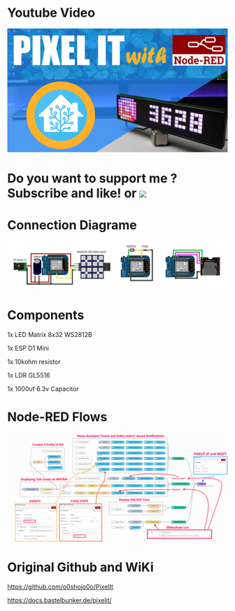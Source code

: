 # Youtube Video
[![Thumb](https://github.com/PricelessToolkit/Pixelit_Config/blob/main/Youtube%20Thumb/Thump_PIXELIT.jpg)](https://youtu.be/Tpol4iNq4xo)


# Do you want to support me ? Subscribe and like! or  <a href="https://www.buymeacoffee.com/pricelestoolkit"><img src="https://img.buymeacoffee.com/button-api/?text=Buy me a fuel for brain&emoji=&slug=pricelestoolkit&button_colour=FFDD00&font_colour=000000&font_family=Comic&outline_colour=000000&coffee_colour=ffffff"></a>

 
# Connection Diagrame
![Connection Diagrame](https://github.com/PricelessToolkit/Pixelit_Config/blob/main/Connection%20Diagram.jpg)


# Components
1x LED Matrix 8x32 WS2812B

1x ESP D1 Mini

1x 10kohm resistor

1x LDR GL5516

1x 1000uf 6.3v Capacitor


# Node-RED Flows
![flows](https://github.com/PricelessToolkit/Pixelit_Config/blob/main/Flow.jpg)




# Original Github and WiKi
https://github.com/o0shojo0o/PixelIt

https://docs.bastelbunker.de/pixelit/
